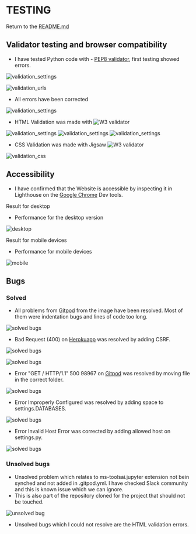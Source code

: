 # TESTING 

Return to the [README.md](README.md)

## Validator testing and browser compatibility
- I have tested Python code with - [PEP8 validator](http://pep8online.com/), first testing showed errors.

![validation_settings](documents/testing/pep8_settings.png)

![validation_urls](documents/testing/pep8_urls.png)

- All errors have been corrected

![validation_settings](documents/testing/pep8_errors_resolved.png)


- HTML Validation was made with ![W3 validator](https://validator.w3.org/)

![validation_settings](documents/testing/html_validator_base.png)
![validation_settings](documents/testing/html_validator_index.png)
![validation_settings](documents/testing/html_validator_blog_post.png)

- CSS Validation was made with Jigsaw ![W3 validator](https://jigsaw.w3.org/)

![validation_css](documents/testing/css_validation.png)


## Accessibility
- I have confirmed that the Website is accessible by inspecting it in Lighthouse on the [Google Chrome](https://www.google.com/chrome/?brand=FKPE&gclid=EAIaIQobChMIqOPWwuu69AIVFeDtCh1CEgKGEAAYASAAEgKvwvD_BwE&gclsrc=aw.ds) Dev tools.
    
Result for desktop 
 - Performance for the desktop version 

![desktop](documents/testing/lighthouse_desktop.png)

Result for mobile devices
- Performance for mobile devices 

![mobile](documents/testing/lighthouse_mobile.png)

## Bugs

### Solved
- All problems from [Gitpod](https://www.gitpod.io/) from the image have been resolved. Most of them were indentation bugs and lines of code too long.

![solved bugs](documents/testing/python_errors.png)

- Bad Request (400) on [Herokuapp](https://dashboard.heroku.com/) was resolved by adding CSRF.

![solved bugs](documents/testing/herokuapp_error.png)

![solved bugs](documents/testing/csrf_added.png)


- Error "GET / HTTP/1.1" 500 98967 on [Gitpod](https://www.gitpod.io/) was resolved by moving file in the correct folder.

![solved bugs](documents/testing/error_index_page.png)

- Error Improperly Configured was resolved by adding space to settings.DATABASES.

![solved bugs](documents/testing/improperly_configured.png)

- Error Invalid Host Error was corrected by adding allowed host on settings.py.

![solved bugs](documents/testing/invalid_host_error.png)

### Unsolved bugs
- Unsolved problem which relates to ms-toolsai.jupyter extension not bein synched and not added in .gitpod.yml. I have checked Slack community and this is known issue which we can ignore.
- This is also part of the repository cloned for the project that should not be touched.

![unsolved bug](documents/testing/unsolved_bugs.png)

- Unsolved bugs which I could not resolve are the HTML validation errors.

